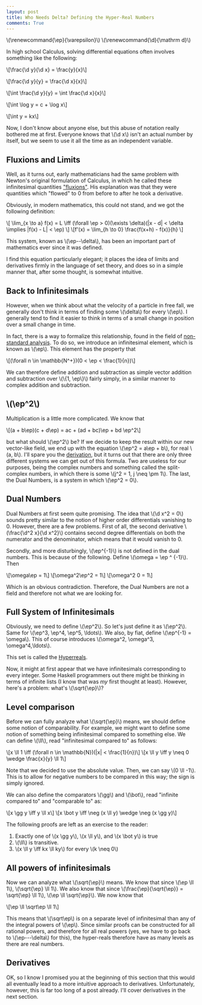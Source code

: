 ```yaml
---
layout: post
title: Who Needs Delta? Defining the Hyper-Real Numbers
comments: True
---
```


\\(\renewcommand{\ep}{\varepsilon}\\)
\\(\renewcommand{\d}{\mathrm d}\\)

In high school Calculus, solving differential equations often involves something like the following:

\\[\frac{\d y}{\d x} = \frac{y}{x}\\]

\\[\frac{\d y}{y} = \frac{\d x}{x}\\]

\\[\int \frac{\d y}{y} = \int \frac{\d x}{x}\\]

\\[\int \log y = c + \log x\\]

\\[\int y = kx\\]

Now, I don't know about anyone else, but this abuse of notation really bothered me at first. Everyone knows that \\(\d x\\) isn't an actual number by itself, but we seem to use it all the time as an independent variable.

## Fluxions and Limits

Well, as it turns out, early mathematicians had the same problem with Newton's original formulation of Calculus, in which he called these infinitesimal quantities ["fluxions"](https://en.wikipedia.org/wiki/Method_of_Fluxions). His explanation was that they were quantities which "flowed" to 0 from before to after he took a derivative.

Obviously, in modern mathematics, this could not stand, and we got the following definition:

\\[ \lim_{x \to a} f(x) = L \iff (\forall \ep > 0)(\exists \delta)(\|x - d\| < \delta \implies \|f(x) - L\| < \ep) \\]
\\[f'(x) = \lim_{h \to 0} \frac{f(x+h) - f(x)}{h} \\]

This system, known as \\(\ep--\delta\\), has been an important part of mathematics ever since it was defined.

I find this equation particularly elegant; it places the idea of limits and derivatives firmly in the language of set theory, and does so in a simple manner that, after some thought, is somewhat intuitive.

## Back to Infinitesimals

However, when we think about what the velocity of a particle in free fall, we generally don't think in terms of finding some \\(\delta\\) for every \\(\ep\\). I generally tend to find it easier to think in terms of a small change in position over a small change in time.

In fact, there is a way to formalize this relationship, found in the field of [non-standard analysis](https://en.wikipedia.org/wiki/Non-standard_analysis). To do so, we introduce an infinitesimal element, which is known as \\(\ep\\). This element has the property that

\\[(\forall n \in \mathbb{N^+})(0 < \ep < \frac{1}{n})\\]

We can therefore define addition and subtraction as simple vector addition and subtraction over \\(\\{1, \ep\\}\\) fairly simply, in a similar manner to complex addition and subtraction.

## \\(\ep^2\\)
Multiplication is a little more complicated. We know that

\\[(a + b\ep)(c + d\ep) = ac + (ad + bc)\ep + bd \ep^2\\]

but what should \\(\ep^2\\) be? If we decide to keep the result within our new vector-like field, we end up with the equation \\(\ep^2 = a\ep + b\\), for real \\(a, b\\). I'll spare you the [derivation](https://en.wikipedia.org/wiki/Hypercomplex_number#Two-dimensional_real_algebras), but it turns out that there are only three different systems we can get out of this formula. Two are useless for our purposes, being the complex numbers and something called the split-complex numbers, in which there is some \\(j^2 = 1, j \neq \pm 1\\). The last, the Dual Numbers, is a system in which \\(\ep^2 = 0\\).


## Dual Numbers

Dual Numbers at first seem quite promising. The idea that \\(\d x^2 = 0\\) sounds pretty similar to the notion of higher order differentials vanishing to 0. However, there are a few problems. First of all, the second derivative \\(\frac{\d^2 x}{\d x^2}\\) contains second degree differentials on both the numerator and the denominator, which means that it would vanish to 0.

Secondly, and more disturbingly, \\(\ep^{-1}\\) is not defined in the dual numbers. This is because of the following. Define \\(\omega = \ep ^ {-1}\\). Then

\\[\omega\ep = 1\\]
\\[\omega^2\ep^2 = 1\\]
\\[\omega^2 0 = 1\\]

Which is an obvious contradiction. Therefore, the Dual Numbers are not a field and therefore not what we are looking for.

## Full System of Infinitesimals

Obviously, we need to define \\(\ep^2\\). So let's just define it as \\(\ep^2\\). Same for \\(\ep^3, \ep^4, \ep^5, \ldots\\). We also, by fiat, define \\(\ep^{-1} = \omega\\). This of course introduces \\(\omega^2, \omega^3, \omega^4,\ldots\\).

This set is called the [Hyperreals](https://en.wikipedia.org/wiki/Hyperreal_number).

Now, it might at first appear that we have infinitesimals corresponding to every integer. Some Haskell programmers out there might be thinking in terms of infinite lists (I know that was _my_ first thought at least). However, here's a problem: what's \\(\sqrt{\ep}\\)?

## Level comparison

Before we can fully analyze what \\(\sqrt{\ep}\\) means, we should define some notion of comparability. For example, we might want to define some notion of something being infinitesimal compared to something else. We can define \\(\ll\\), read "infinitesimal compared to" as follows:

\\[x \ll 1 \iff (\forall n \in \mathbb{N})(|x| < \frac{1}{n})\\]
\\[x \ll y \iff y \neq 0 \wedge \frac{x}{y} \ll 1\\]

Note that we decided to use the absolute value. Then, we can say \\(0 \ll -1\\). This is to allow for negative numbers to be compared in this way; the sign is simply ignored.

We can also define the comparators \\(\gg\\) and \\(\bot\\), read "infinite compared to" and "comparable to" as:

\\[x \\gg y \iff y \\ll x\\]
\\[x \bot y \iff \neg (x \ll y) \wedge \neg (x \gg y)\\]

The following proofs are left as an exercise to the reader:

1. Exactly one of \\(x \gg y\\), \\(x \ll y\\), and \\(x \bot y\\) is true
2. \\(\ll\\) is transitive.
3. \\(x \ll y \iff kx \ll ky\\) for every \\(k \neq 0\\)

## All powers of infinitesimals

Now we can analyze what \\(\sqrt{\ep}\\) means. We know that since \\(\ep \ll 1\\), \\(\\sqrt{\ep} \ll 1\\). We also know that since \\(\frac{\ep}{\sqrt{\ep}} = \sqrt{\ep} \ll 1\\), \\(\ep \ll \sqrt{\ep}\\). We now know that

\\[\ep \ll \sqrt\ep \ll 1\\]

This means that \\(\sqrt\ep\\) is on a separate level of infinitesimal than any of the integral powers of \\(\ep\\). Since similar proofs can be constructed for all rational powers, and therefore for all real powers (yes, we have to go back to \\(\ep---\delta\\) for this), the hyper-reals therefore have as many levels as there are real numbers.

## Derivatives

OK, so I know I promised you at the beginning of this section that this would all eventually lead to a more intuitive approach to derivatives. Unfortunately, however, this is far too long of a post already. I'll cover derivatives in the next section.
